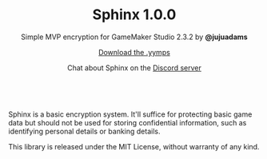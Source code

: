 <h1 align="center">Sphinx 1.0.0</h1>

<p align="center">Simple MVP encryption for GameMaker Studio 2.3.2 by <b>@jujuadams</b></p>

<p align="center"><a href="https://github.com/JujuAdams/Sphinx/releases/">Download the .yymps</a></p>

<p align="center">Chat about Sphinx on the <a href="https://discord.gg/8krYCqr">Discord server</a></p>

&nbsp;

&nbsp;

Sphinx is a basic encryption system. It'll suffice for protecting basic game data but should not be used for storing confidential information, such as identifying personal details or banking details.

This library is released under the MIT License, without warranty of any kind.

